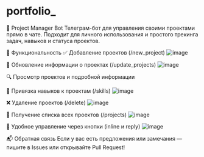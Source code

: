 # portfolio_
📌 Project Manager Bot
Телеграм-бот для управления своими проектами прямо в чате. Подходит для личного использования и простого трекинга задач, навыков и статуса проектов.


🚀 Функциональность
✅ Добавление проектов (/new_project)
![image](https://github.com/user-attachments/assets/24cfb901-fae8-435c-a2f9-575aa1222b65)

🔄 Обновление информации о проектах (/update_projects)
![image](https://github.com/user-attachments/assets/dd93b478-b682-46f5-a240-1d757125dbdd)

🔍 Просмотр проектов и подробной информации

🧠 Привязка навыков к проектам (/skills)
![image](https://github.com/user-attachments/assets/9592aaf4-f8eb-4e42-bc07-bc4840aa754f)

❌ Удаление проектов (/delete)
![image](https://github.com/user-attachments/assets/4a932060-bb4e-41d1-b293-15ee184d8834)

🧾 Получение списка всех проектов (/projects)
![image](https://github.com/user-attachments/assets/64c031ca-51d5-4512-b834-d57e7d9248a8)

📌 Удобное управление через кнопки (inline и reply)
![image](https://github.com/user-attachments/assets/eb06f54b-6e60-4026-afcf-1cbd61541a31)


📬 Обратная связь
Если у вас есть предложения или замечания — пишите в Issues или открывайте Pull Request!

